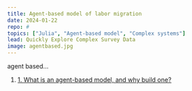 ```yaml
---
title: Agent-based model of labor migration
date: 2024-01-22
repo: #
topics: ["Julia", "Agent-based model", "Complex systems"]
lead: Quickly Explore Complex Survey Data
image: agentbased.jpg
---
```


agent based...



<ol>
  <li> <a data-sveltekit-preload-data="tap" href="https://docs.google.com/document/d/1ebGrqzxBTTnHfJWiHk4NQromHpRJ2GPjaq9jjcZy9AI/edit#heading=h.nz8ktk95g5kd">1. <U> What is an agent-based model, and why build one? </U>  </a>
 </li>

</ol>